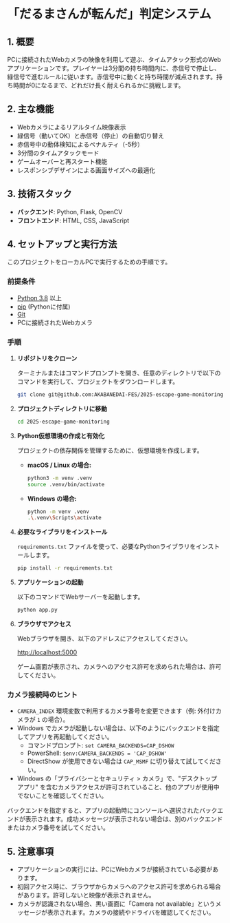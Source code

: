 # 「だるまさんが転んだ」判定システム

## 1. 概要

PCに接続されたWebカメラの映像を利用して遊ぶ、タイムアタック形式のWebアプリケーションです。プレイヤーは3分間の持ち時間内に、赤信号で停止し、緑信号で進むルールに従います。赤信号中に動くと持ち時間が減点されます。持ち時間が0になるまで、どれだけ長く耐えられるかに挑戦します。

## 2. 主な機能

- Webカメラによるリアルタイム映像表示
- 緑信号（動いてOK）と赤信号（停止）の自動切り替え
- 赤信号中の動体検知によるペナルティ（-5秒）
- 3分間のタイムアタックモード
- ゲームオーバーと再スタート機能
- レスポンシブデザインによる画面サイズへの最適化

## 3. 技術スタック

- **バックエンド**: Python, Flask, OpenCV
- **フロントエンド**: HTML, CSS, JavaScript

## 4. セットアップと実行方法

このプロジェクトをローカルPCで実行するための手順です。

### 前提条件

- [Python 3.8](https://www.python.org/downloads/) 以上
- [pip](https://pip.pypa.io/en/stable/installation/) (Pythonに付属)
- [Git](https://git-scm.com/downloads/)
- PCに接続されたWebカメラ

### 手順

1.  **リポジトリをクローン**

    ターミナルまたはコマンドプロンプトを開き、任意のディレクトリで以下のコマンドを実行して、プロジェクトをダウンロードします。

    ```bash
    git clone git@github.com:AKABANEDAI-FES/2025-escape-game-monitoring.git
    ```

2.  **プロジェクトディレクトリに移動**

    ```bash
    cd 2025-escape-game-monitoring
    ```

3.  **Python仮想環境の作成と有効化**

    プロジェクトの依存関係を管理するために、仮想環境を作成します。

    - **macOS / Linux の場合:**
      ```bash
      python3 -m venv .venv
      source .venv/bin/activate
      ```
    - **Windows の場合:**
      ```bash
      python -m venv .venv
      .\.venv\Scripts\activate
      ```

4.  **必要なライブラリをインストール**

    `requirements.txt` ファイルを使って、必要なPythonライブラリをインストールします。

    ```bash
    pip install -r requirements.txt
    ```

5.  **アプリケーションの起動**

    以下のコマンドでWebサーバーを起動します。

    ```bash
    python app.py
    ```

6.  **ブラウザでアクセス**

    Webブラウザを開き、以下のアドレスにアクセスしてください。

    [http://localhost:5000](http://localhost:5000)

    ゲーム画面が表示され、カメラへのアクセス許可を求められた場合は、許可してください。

### カメラ接続時のヒント

- `CAMERA_INDEX` 環境変数で利用するカメラ番号を変更できます（例: 外付けカメラが `1` の場合）。
- Windows でカメラが起動しない場合は、以下のようにバックエンドを指定してアプリを再起動してください。
  - コマンドプロンプト: `set CAMERA_BACKENDS=CAP_DSHOW`
  - PowerShell: `$env:CAMERA_BACKENDS = 'CAP_DSHOW'`
  - DirectShow が使用できない場合は `CAP_MSMF` に切り替えて試してください。
- Windows の「プライバシーとセキュリティ > カメラ」で、"デスクトップ アプリ" を含むカメラアクセスが許可されていること、他のアプリが使用中でないことを確認してください。

バックエンドを指定すると、アプリの起動時にコンソールへ選択されたバックエンドが表示されます。成功メッセージが表示されない場合は、別のバックエンドまたはカメラ番号を試してください。

## 5. 注意事項

- アプリケーションの実行には、PCにWebカメラが接続されている必要があります。
- 初回アクセス時に、ブラウザからカメラへのアクセス許可を求められる場合があります。許可しないと映像が表示されません。
- カメラが認識されない場合、黒い画面に「Camera not available」というメッセージが表示されます。カメラの接続やドライバを確認してください。
